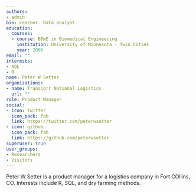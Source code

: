 ```yaml
---
authors:
- admin
bio: Learner. Data analyst. 
education:
  courses:
  - course: BBmE in Biomedical Engineering
    institution: University of Minnesota - Twin Cities
    year: 2006
email: ""
interests:
- SQL
- R
name: Peter W Setter
organizations:
- name: TransCorr National Logistics
  url: ""
role: Product Manager
social:
- icon: twitter
  icon_pack: fab
  link: https://twitter.com/peterwsetter
- icon: github
  icon_pack: fab
  link: https://github.com/peterwsetter
superuser: true
user_groups:
- Researchers
- Visitors
---
```


Peter W Setter is a product manager for a logistics company in Fort COllins, CO. Interests include R, SQL, and dry farming methods.